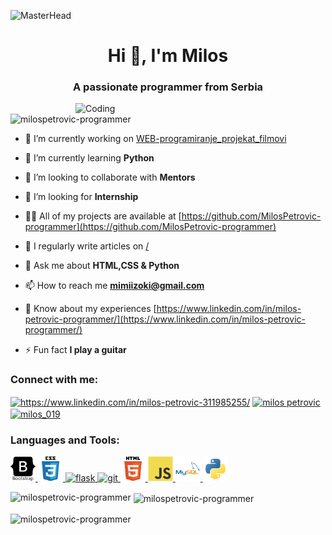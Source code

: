![MasterHead](https://cdn-images-1.medium.com/v2/resize:fill:1600:480/gravity:fp:0.5:0.4/1*IRGB-4OAoO8KSqH_huDPFw.gif)
<h1 align="center">Hi 👋, I'm Milos</h1>
<h3 align="center">A passionate programmer from Serbia</h3>

<img align="right" alt="Coding" width="400" src="https://camo.githubusercontent.com/5ddf73ad3a205111cf8c686f687fc216c2946a75005718c8da5b837ad9de78c9/68747470733a2f2f7468756d62732e6766796361742e636f6d2f4576696c4e657874446576696c666973682d736d616c6c2e676966">

<p align="left"> <img src="https://komarev.com/ghpvc/?username=milospetrovic-programmer&label=Profile%20views&color=0e75b6&style=flat" alt="milospetrovic-programmer" /> </p>

- 🔭 I’m currently working on [WEB-programiranje_projekat_filmovi](https://github.com/MilosPetrovic-programmer/WEB-programiranje_projekat_filmovi)

- 🌱 I’m currently learning **Python**

- 👯 I’m looking to collaborate with **Mentors**

- 🤝 I’m looking for **Internship**

- 👨‍💻 All of my projects are available at [https://github.com/MilosPetrovic-programmer](https://github.com/MilosPetrovic-programmer)

- 📝 I regularly write articles on [/](/)

- 💬 Ask me about **HTML,CSS & Python**

- 📫 How to reach me **mimiizoki@gmail.com**

- 📄 Know about my experiences [https://www.linkedin.com/in/milos-petrovic-programmer/](https://www.linkedin.com/in/milos-petrovic-programmer/)

- ⚡ Fun fact **I play a guitar**

<h3 align="left">Connect with me:</h3>
<p align="left">
<a href="https://www.linkedin.com/in/milos-petrovic-programmer/" target="blank"><img align="center" src="https://raw.githubusercontent.com/rahuldkjain/github-profile-readme-generator/master/src/images/icons/Social/linked-in-alt.svg" alt="https://www.linkedin.com/in/milos-petrovic-311985255/" height="30" width="40" /></a>
<a href="https://www.facebook.com/milos.petrovic.99" target="blank"><img align="center" src="https://raw.githubusercontent.com/rahuldkjain/github-profile-readme-generator/master/src/images/icons/Social/facebook.svg" alt="milos petrovic" height="30" width="40" /></a>
<a href="https://www.instagram.com/milos_019/" target="blank"><img align="center" src="https://raw.githubusercontent.com/rahuldkjain/github-profile-readme-generator/master/src/images/icons/Social/instagram.svg" alt="milos_019" height="30" width="40" /></a>
</p>

<h3 align="left">Languages and Tools:</h3>
<p align="left"> <a href="https://getbootstrap.com" target="_blank" rel="noreferrer"> <img src="https://raw.githubusercontent.com/devicons/devicon/master/icons/bootstrap/bootstrap-plain-wordmark.svg" alt="bootstrap" width="40" height="40"/> </a> <a href="https://www.w3schools.com/css/" target="_blank" rel="noreferrer"> <img src="https://raw.githubusercontent.com/devicons/devicon/master/icons/css3/css3-original-wordmark.svg" alt="css3" width="40" height="40"/> </a> <a href="https://flask.palletsprojects.com/" target="_blank" rel="noreferrer"> <img src="https://www.vectorlogo.zone/logos/pocoo_flask/pocoo_flask-icon.svg" alt="flask" width="40" height="40"/> </a> <a href="https://git-scm.com/" target="_blank" rel="noreferrer"> <img src="https://www.vectorlogo.zone/logos/git-scm/git-scm-icon.svg" alt="git" width="40" height="40"/> </a> <a href="https://www.w3.org/html/" target="_blank" rel="noreferrer"> <img src="https://raw.githubusercontent.com/devicons/devicon/master/icons/html5/html5-original-wordmark.svg" alt="html5" width="40" height="40"/> </a> <a href="https://developer.mozilla.org/en-US/docs/Web/JavaScript" target="_blank" rel="noreferrer"> <img src="https://raw.githubusercontent.com/devicons/devicon/master/icons/javascript/javascript-original.svg" alt="javascript" width="40" height="40"/> </a> <a href="https://www.mysql.com/" target="_blank" rel="noreferrer"> <img src="https://raw.githubusercontent.com/devicons/devicon/master/icons/mysql/mysql-original-wordmark.svg" alt="mysql" width="40" height="40"/> </a> <a href="https://www.python.org" target="_blank" rel="noreferrer"> <img src="https://raw.githubusercontent.com/devicons/devicon/master/icons/python/python-original.svg" alt="python" width="40" height="40"/> </a> </p>

<p><img align="left" src="https://github-readme-stats.vercel.app/api/top-langs?username=milospetrovic-programmer&show_icons=true&locale=en&layout=compact" alt="milospetrovic-programmer" /></p>

<p>&nbsp;<img align="center" src="https://github-readme-stats.vercel.app/api?username=milospetrovic-programmer&show_icons=true&locale=en" alt="milospetrovic-programmer" /></p>

<p><img align="center" src="https://github-readme-streak-stats.herokuapp.com/?user=milospetrovic-programmer&" alt="milospetrovic-programmer" /></p>
